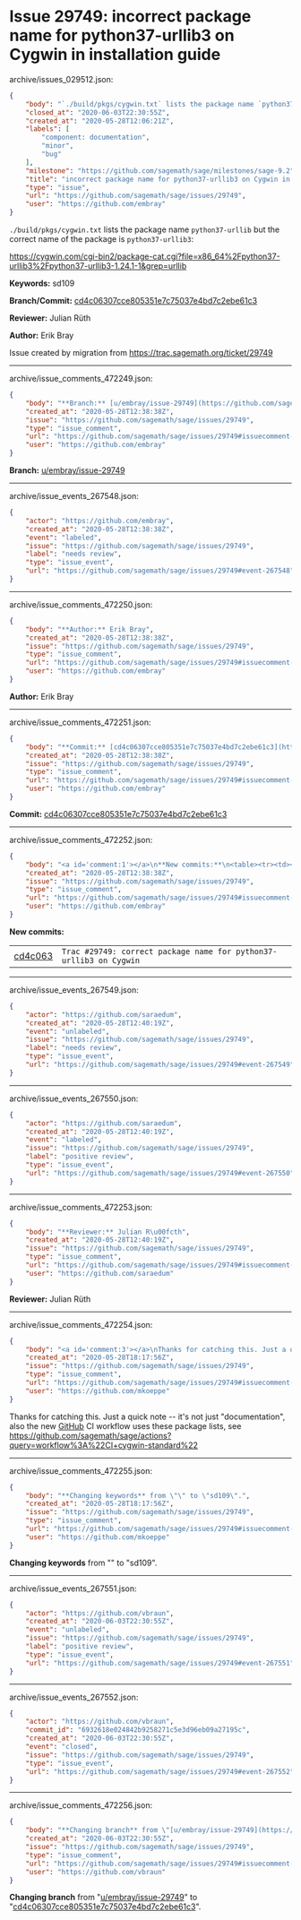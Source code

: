 # Issue 29749: incorrect package name for python37-urllib3 on Cygwin in installation guide

archive/issues_029512.json:
```json
{
    "body": "`./build/pkgs/cygwin.txt` lists the package name `python37-urllib` but the correct name of the package is `python37-urllib3`:\n\nhttps://cygwin.com/cgi-bin2/package-cat.cgi?file=x86_64%2Fpython37-urllib3%2Fpython37-urllib3-1.24.1-1&grep=urllib\n\n**Keywords:** sd109\n\n**Branch/Commit:** [cd4c06307cce805351e7c75037e4bd7c2ebe61c3](https://github.com/sagemath/sagetrac-mirror/commit/cd4c06307cce805351e7c75037e4bd7c2ebe61c3)\n\n**Reviewer:** Julian R\u00fcth\n\n**Author:** Erik Bray\n\nIssue created by migration from https://trac.sagemath.org/ticket/29749\n\n",
    "closed_at": "2020-06-03T22:30:55Z",
    "created_at": "2020-05-28T12:06:21Z",
    "labels": [
        "component: documentation",
        "minor",
        "bug"
    ],
    "milestone": "https://github.com/sagemath/sage/milestones/sage-9.2",
    "title": "incorrect package name for python37-urllib3 on Cygwin in installation guide",
    "type": "issue",
    "url": "https://github.com/sagemath/sage/issues/29749",
    "user": "https://github.com/embray"
}
```
`./build/pkgs/cygwin.txt` lists the package name `python37-urllib` but the correct name of the package is `python37-urllib3`:

https://cygwin.com/cgi-bin2/package-cat.cgi?file=x86_64%2Fpython37-urllib3%2Fpython37-urllib3-1.24.1-1&grep=urllib

**Keywords:** sd109

**Branch/Commit:** [cd4c06307cce805351e7c75037e4bd7c2ebe61c3](https://github.com/sagemath/sagetrac-mirror/commit/cd4c06307cce805351e7c75037e4bd7c2ebe61c3)

**Reviewer:** Julian Rüth

**Author:** Erik Bray

Issue created by migration from https://trac.sagemath.org/ticket/29749





---

archive/issue_comments_472249.json:
```json
{
    "body": "**Branch:** [u/embray/issue-29749](https://github.com/sagemath/sagetrac-mirror/tree/u/embray/issue-29749)",
    "created_at": "2020-05-28T12:38:38Z",
    "issue": "https://github.com/sagemath/sage/issues/29749",
    "type": "issue_comment",
    "url": "https://github.com/sagemath/sage/issues/29749#issuecomment-472249",
    "user": "https://github.com/embray"
}
```

**Branch:** [u/embray/issue-29749](https://github.com/sagemath/sagetrac-mirror/tree/u/embray/issue-29749)



---

archive/issue_events_267548.json:
```json
{
    "actor": "https://github.com/embray",
    "created_at": "2020-05-28T12:38:38Z",
    "event": "labeled",
    "issue": "https://github.com/sagemath/sage/issues/29749",
    "label": "needs review",
    "type": "issue_event",
    "url": "https://github.com/sagemath/sage/issues/29749#event-267548"
}
```



---

archive/issue_comments_472250.json:
```json
{
    "body": "**Author:** Erik Bray",
    "created_at": "2020-05-28T12:38:38Z",
    "issue": "https://github.com/sagemath/sage/issues/29749",
    "type": "issue_comment",
    "url": "https://github.com/sagemath/sage/issues/29749#issuecomment-472250",
    "user": "https://github.com/embray"
}
```

**Author:** Erik Bray



---

archive/issue_comments_472251.json:
```json
{
    "body": "**Commit:** [cd4c06307cce805351e7c75037e4bd7c2ebe61c3](https://github.com/sagemath/sagetrac-mirror/commit/cd4c06307cce805351e7c75037e4bd7c2ebe61c3)",
    "created_at": "2020-05-28T12:38:38Z",
    "issue": "https://github.com/sagemath/sage/issues/29749",
    "type": "issue_comment",
    "url": "https://github.com/sagemath/sage/issues/29749#issuecomment-472251",
    "user": "https://github.com/embray"
}
```

**Commit:** [cd4c06307cce805351e7c75037e4bd7c2ebe61c3](https://github.com/sagemath/sagetrac-mirror/commit/cd4c06307cce805351e7c75037e4bd7c2ebe61c3)



---

archive/issue_comments_472252.json:
```json
{
    "body": "<a id='comment:1'></a>\n**New commits:**\n<table><tr><td><a href=\"https://github.com/sagemath/sagetrac-mirror/commit/cd4c06307cce805351e7c75037e4bd7c2ebe61c3\">cd4c063</a></td><td><code>Trac #29749: correct package name for python37-urllib3 on Cygwin</code></td></tr></table>\n",
    "created_at": "2020-05-28T12:38:38Z",
    "issue": "https://github.com/sagemath/sage/issues/29749",
    "type": "issue_comment",
    "url": "https://github.com/sagemath/sage/issues/29749#issuecomment-472252",
    "user": "https://github.com/embray"
}
```

<a id='comment:1'></a>
**New commits:**
<table><tr><td><a href="https://github.com/sagemath/sagetrac-mirror/commit/cd4c06307cce805351e7c75037e4bd7c2ebe61c3">cd4c063</a></td><td><code>Trac #29749: correct package name for python37-urllib3 on Cygwin</code></td></tr></table>




---

archive/issue_events_267549.json:
```json
{
    "actor": "https://github.com/saraedum",
    "created_at": "2020-05-28T12:40:19Z",
    "event": "unlabeled",
    "issue": "https://github.com/sagemath/sage/issues/29749",
    "label": "needs review",
    "type": "issue_event",
    "url": "https://github.com/sagemath/sage/issues/29749#event-267549"
}
```



---

archive/issue_events_267550.json:
```json
{
    "actor": "https://github.com/saraedum",
    "created_at": "2020-05-28T12:40:19Z",
    "event": "labeled",
    "issue": "https://github.com/sagemath/sage/issues/29749",
    "label": "positive review",
    "type": "issue_event",
    "url": "https://github.com/sagemath/sage/issues/29749#event-267550"
}
```



---

archive/issue_comments_472253.json:
```json
{
    "body": "**Reviewer:** Julian R\u00fcth",
    "created_at": "2020-05-28T12:40:19Z",
    "issue": "https://github.com/sagemath/sage/issues/29749",
    "type": "issue_comment",
    "url": "https://github.com/sagemath/sage/issues/29749#issuecomment-472253",
    "user": "https://github.com/saraedum"
}
```

**Reviewer:** Julian Rüth



---

archive/issue_comments_472254.json:
```json
{
    "body": "<a id='comment:3'></a>\nThanks for catching this. Just a quick note -- it's not just \"documentation\", also the new [GitHub](../wiki/GitHub) CI workflow uses these package lists, see https://github.com/sagemath/sage/actions?query=workflow%3A%22CI+cygwin-standard%22",
    "created_at": "2020-05-28T18:17:56Z",
    "issue": "https://github.com/sagemath/sage/issues/29749",
    "type": "issue_comment",
    "url": "https://github.com/sagemath/sage/issues/29749#issuecomment-472254",
    "user": "https://github.com/mkoeppe"
}
```

<a id='comment:3'></a>
Thanks for catching this. Just a quick note -- it's not just "documentation", also the new [GitHub](../wiki/GitHub) CI workflow uses these package lists, see https://github.com/sagemath/sage/actions?query=workflow%3A%22CI+cygwin-standard%22



---

archive/issue_comments_472255.json:
```json
{
    "body": "**Changing keywords** from \"\" to \"sd109\".",
    "created_at": "2020-05-28T18:17:56Z",
    "issue": "https://github.com/sagemath/sage/issues/29749",
    "type": "issue_comment",
    "url": "https://github.com/sagemath/sage/issues/29749#issuecomment-472255",
    "user": "https://github.com/mkoeppe"
}
```

**Changing keywords** from "" to "sd109".



---

archive/issue_events_267551.json:
```json
{
    "actor": "https://github.com/vbraun",
    "created_at": "2020-06-03T22:30:55Z",
    "event": "unlabeled",
    "issue": "https://github.com/sagemath/sage/issues/29749",
    "label": "positive review",
    "type": "issue_event",
    "url": "https://github.com/sagemath/sage/issues/29749#event-267551"
}
```



---

archive/issue_events_267552.json:
```json
{
    "actor": "https://github.com/vbraun",
    "commit_id": "6932618e024842b9258271c5e3d96eb09a27195c",
    "created_at": "2020-06-03T22:30:55Z",
    "event": "closed",
    "issue": "https://github.com/sagemath/sage/issues/29749",
    "type": "issue_event",
    "url": "https://github.com/sagemath/sage/issues/29749#event-267552"
}
```



---

archive/issue_comments_472256.json:
```json
{
    "body": "**Changing branch** from \"[u/embray/issue-29749](https://github.com/sagemath/sagetrac-mirror/tree/u/embray/issue-29749)\" to \"[cd4c06307cce805351e7c75037e4bd7c2ebe61c3](https://github.com/sagemath/sagetrac-mirror/commit/cd4c06307cce805351e7c75037e4bd7c2ebe61c3)\".",
    "created_at": "2020-06-03T22:30:55Z",
    "issue": "https://github.com/sagemath/sage/issues/29749",
    "type": "issue_comment",
    "url": "https://github.com/sagemath/sage/issues/29749#issuecomment-472256",
    "user": "https://github.com/vbraun"
}
```

**Changing branch** from "[u/embray/issue-29749](https://github.com/sagemath/sagetrac-mirror/tree/u/embray/issue-29749)" to "[cd4c06307cce805351e7c75037e4bd7c2ebe61c3](https://github.com/sagemath/sagetrac-mirror/commit/cd4c06307cce805351e7c75037e4bd7c2ebe61c3)".

